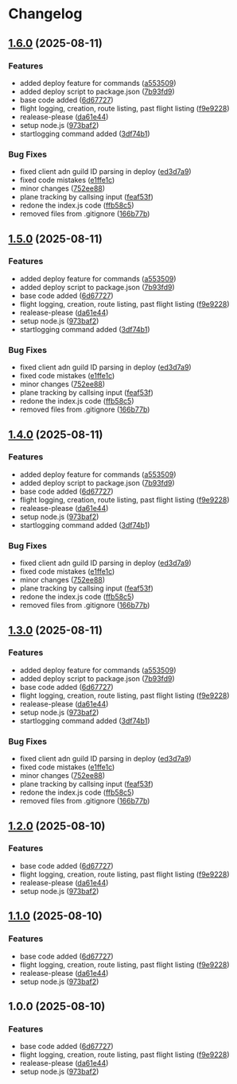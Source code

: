 # Changelog

## [1.6.0](https://github.com/KosteQ314/va-bot/compare/v1.5.0...v1.6.0) (2025-08-11)


### Features

* added deploy feature for commands ([a553509](https://github.com/KosteQ314/va-bot/commit/a553509088a1439041b4d4265be5e8c41f5f420b))
* added deploy script to package.json ([7b93fd9](https://github.com/KosteQ314/va-bot/commit/7b93fd91e6a76d123431539610d5ce56111caa62))
* base code added ([6d67727](https://github.com/KosteQ314/va-bot/commit/6d67727a3401dddb6b897501fa81b7d65ff630dd))
* flight logging, creation, route listing, past flight listing ([f9e9228](https://github.com/KosteQ314/va-bot/commit/f9e9228ede2ca43f1d3b60efca85b8690652ee7e))
* realease-please ([da61e44](https://github.com/KosteQ314/va-bot/commit/da61e442085e719973063a7f9fb478d3f20a5e3c))
* setup node.js ([973baf2](https://github.com/KosteQ314/va-bot/commit/973baf2136bfc20ebd119630becba2bfa8bdb379))
* startlogging command added ([3df74b1](https://github.com/KosteQ314/va-bot/commit/3df74b1ad5b16a2fc360b974885a47eb47409042))


### Bug Fixes

* fixed client adn guild ID parsing in deploy ([ed3d7a9](https://github.com/KosteQ314/va-bot/commit/ed3d7a910d898cad0ed77b49d5a93fbfb759fbcf))
* fixed code mistakes ([e1ffe1c](https://github.com/KosteQ314/va-bot/commit/e1ffe1c241590d2cb102e0a822781da74b95526d))
* minor changes ([752ee88](https://github.com/KosteQ314/va-bot/commit/752ee888e198a936695da0096ee4849bc45873d9))
* plane tracking by callsing input ([feaf53f](https://github.com/KosteQ314/va-bot/commit/feaf53fc81b0682571f1d94ad72c8b6639f8b312))
* redone the index.js code ([ffb58c5](https://github.com/KosteQ314/va-bot/commit/ffb58c5977d70dfe469638b8b92199b57dd096d6))
* removed files from .gitignore ([166b77b](https://github.com/KosteQ314/va-bot/commit/166b77b58d8920186a969a15dca804cb697f8abb))

## [1.5.0](https://github.com/KosteQ314/va-bot/compare/v1.4.0...v1.5.0) (2025-08-11)


### Features

* added deploy feature for commands ([a553509](https://github.com/KosteQ314/va-bot/commit/a553509088a1439041b4d4265be5e8c41f5f420b))
* added deploy script to package.json ([7b93fd9](https://github.com/KosteQ314/va-bot/commit/7b93fd91e6a76d123431539610d5ce56111caa62))
* base code added ([6d67727](https://github.com/KosteQ314/va-bot/commit/6d67727a3401dddb6b897501fa81b7d65ff630dd))
* flight logging, creation, route listing, past flight listing ([f9e9228](https://github.com/KosteQ314/va-bot/commit/f9e9228ede2ca43f1d3b60efca85b8690652ee7e))
* realease-please ([da61e44](https://github.com/KosteQ314/va-bot/commit/da61e442085e719973063a7f9fb478d3f20a5e3c))
* setup node.js ([973baf2](https://github.com/KosteQ314/va-bot/commit/973baf2136bfc20ebd119630becba2bfa8bdb379))
* startlogging command added ([3df74b1](https://github.com/KosteQ314/va-bot/commit/3df74b1ad5b16a2fc360b974885a47eb47409042))


### Bug Fixes

* fixed client adn guild ID parsing in deploy ([ed3d7a9](https://github.com/KosteQ314/va-bot/commit/ed3d7a910d898cad0ed77b49d5a93fbfb759fbcf))
* fixed code mistakes ([e1ffe1c](https://github.com/KosteQ314/va-bot/commit/e1ffe1c241590d2cb102e0a822781da74b95526d))
* minor changes ([752ee88](https://github.com/KosteQ314/va-bot/commit/752ee888e198a936695da0096ee4849bc45873d9))
* plane tracking by callsing input ([feaf53f](https://github.com/KosteQ314/va-bot/commit/feaf53fc81b0682571f1d94ad72c8b6639f8b312))
* redone the index.js code ([ffb58c5](https://github.com/KosteQ314/va-bot/commit/ffb58c5977d70dfe469638b8b92199b57dd096d6))
* removed files from .gitignore ([166b77b](https://github.com/KosteQ314/va-bot/commit/166b77b58d8920186a969a15dca804cb697f8abb))

## [1.4.0](https://github.com/KosteQ314/va-bot/compare/v1.3.0...v1.4.0) (2025-08-11)


### Features

* added deploy feature for commands ([a553509](https://github.com/KosteQ314/va-bot/commit/a553509088a1439041b4d4265be5e8c41f5f420b))
* added deploy script to package.json ([7b93fd9](https://github.com/KosteQ314/va-bot/commit/7b93fd91e6a76d123431539610d5ce56111caa62))
* base code added ([6d67727](https://github.com/KosteQ314/va-bot/commit/6d67727a3401dddb6b897501fa81b7d65ff630dd))
* flight logging, creation, route listing, past flight listing ([f9e9228](https://github.com/KosteQ314/va-bot/commit/f9e9228ede2ca43f1d3b60efca85b8690652ee7e))
* realease-please ([da61e44](https://github.com/KosteQ314/va-bot/commit/da61e442085e719973063a7f9fb478d3f20a5e3c))
* setup node.js ([973baf2](https://github.com/KosteQ314/va-bot/commit/973baf2136bfc20ebd119630becba2bfa8bdb379))
* startlogging command added ([3df74b1](https://github.com/KosteQ314/va-bot/commit/3df74b1ad5b16a2fc360b974885a47eb47409042))


### Bug Fixes

* fixed client adn guild ID parsing in deploy ([ed3d7a9](https://github.com/KosteQ314/va-bot/commit/ed3d7a910d898cad0ed77b49d5a93fbfb759fbcf))
* fixed code mistakes ([e1ffe1c](https://github.com/KosteQ314/va-bot/commit/e1ffe1c241590d2cb102e0a822781da74b95526d))
* minor changes ([752ee88](https://github.com/KosteQ314/va-bot/commit/752ee888e198a936695da0096ee4849bc45873d9))
* plane tracking by callsing input ([feaf53f](https://github.com/KosteQ314/va-bot/commit/feaf53fc81b0682571f1d94ad72c8b6639f8b312))
* redone the index.js code ([ffb58c5](https://github.com/KosteQ314/va-bot/commit/ffb58c5977d70dfe469638b8b92199b57dd096d6))
* removed files from .gitignore ([166b77b](https://github.com/KosteQ314/va-bot/commit/166b77b58d8920186a969a15dca804cb697f8abb))

## [1.3.0](https://github.com/KosteQ314/va-bot/compare/v1.2.0...v1.3.0) (2025-08-11)


### Features

* added deploy feature for commands ([a553509](https://github.com/KosteQ314/va-bot/commit/a553509088a1439041b4d4265be5e8c41f5f420b))
* added deploy script to package.json ([7b93fd9](https://github.com/KosteQ314/va-bot/commit/7b93fd91e6a76d123431539610d5ce56111caa62))
* base code added ([6d67727](https://github.com/KosteQ314/va-bot/commit/6d67727a3401dddb6b897501fa81b7d65ff630dd))
* flight logging, creation, route listing, past flight listing ([f9e9228](https://github.com/KosteQ314/va-bot/commit/f9e9228ede2ca43f1d3b60efca85b8690652ee7e))
* realease-please ([da61e44](https://github.com/KosteQ314/va-bot/commit/da61e442085e719973063a7f9fb478d3f20a5e3c))
* setup node.js ([973baf2](https://github.com/KosteQ314/va-bot/commit/973baf2136bfc20ebd119630becba2bfa8bdb379))
* startlogging command added ([3df74b1](https://github.com/KosteQ314/va-bot/commit/3df74b1ad5b16a2fc360b974885a47eb47409042))


### Bug Fixes

* fixed client adn guild ID parsing in deploy ([ed3d7a9](https://github.com/KosteQ314/va-bot/commit/ed3d7a910d898cad0ed77b49d5a93fbfb759fbcf))
* fixed code mistakes ([e1ffe1c](https://github.com/KosteQ314/va-bot/commit/e1ffe1c241590d2cb102e0a822781da74b95526d))
* minor changes ([752ee88](https://github.com/KosteQ314/va-bot/commit/752ee888e198a936695da0096ee4849bc45873d9))
* plane tracking by callsing input ([feaf53f](https://github.com/KosteQ314/va-bot/commit/feaf53fc81b0682571f1d94ad72c8b6639f8b312))
* redone the index.js code ([ffb58c5](https://github.com/KosteQ314/va-bot/commit/ffb58c5977d70dfe469638b8b92199b57dd096d6))
* removed files from .gitignore ([166b77b](https://github.com/KosteQ314/va-bot/commit/166b77b58d8920186a969a15dca804cb697f8abb))

## [1.2.0](https://github.com/KosteQ314/va-bot/compare/v1.1.0...v1.2.0) (2025-08-10)


### Features

* base code added ([6d67727](https://github.com/KosteQ314/va-bot/commit/6d67727a3401dddb6b897501fa81b7d65ff630dd))
* flight logging, creation, route listing, past flight listing ([f9e9228](https://github.com/KosteQ314/va-bot/commit/f9e9228ede2ca43f1d3b60efca85b8690652ee7e))
* realease-please ([da61e44](https://github.com/KosteQ314/va-bot/commit/da61e442085e719973063a7f9fb478d3f20a5e3c))
* setup node.js ([973baf2](https://github.com/KosteQ314/va-bot/commit/973baf2136bfc20ebd119630becba2bfa8bdb379))

## [1.1.0](https://github.com/KosteQ314/va-bot/compare/v1.0.0...v1.1.0) (2025-08-10)


### Features

* base code added ([6d67727](https://github.com/KosteQ314/va-bot/commit/6d67727a3401dddb6b897501fa81b7d65ff630dd))
* flight logging, creation, route listing, past flight listing ([f9e9228](https://github.com/KosteQ314/va-bot/commit/f9e9228ede2ca43f1d3b60efca85b8690652ee7e))
* realease-please ([da61e44](https://github.com/KosteQ314/va-bot/commit/da61e442085e719973063a7f9fb478d3f20a5e3c))
* setup node.js ([973baf2](https://github.com/KosteQ314/va-bot/commit/973baf2136bfc20ebd119630becba2bfa8bdb379))

## 1.0.0 (2025-08-10)


### Features

* base code added ([6d67727](https://github.com/KosteQ314/va-bot/commit/6d67727a3401dddb6b897501fa81b7d65ff630dd))
* flight logging, creation, route listing, past flight listing ([f9e9228](https://github.com/KosteQ314/va-bot/commit/f9e9228ede2ca43f1d3b60efca85b8690652ee7e))
* realease-please ([da61e44](https://github.com/KosteQ314/va-bot/commit/da61e442085e719973063a7f9fb478d3f20a5e3c))
* setup node.js ([973baf2](https://github.com/KosteQ314/va-bot/commit/973baf2136bfc20ebd119630becba2bfa8bdb379))
